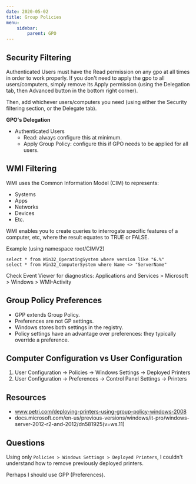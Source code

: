 ```yaml
---
date: 2020-05-02
title: Group Policies
menu:
    sidebar:
        parent: GPO
---
```


## Security Filtering
Authenticated Users must have the Read permission on any gpo at all times in order to work properly.
If you don't need to apply the gpo to all users/computers, simply remove its Apply permission (using the Delegation tab, then Advanced button in the bottom right corner).

Then, add whichever users/computers you need (using either the Security filtering section, or the Delegate tab).


__GPO's Delegation__

- Authenticated Users
	+ Read: always configure this at minimum.
	+ Apply Group Policy: configure this if GPO needs to be applied for all users.


## WMI Filtering
WMI uses the Common Information Model (CIM) to represents:

- Systems
- Apps
- Networks
- Devices
- Etc.

WMI enables you to create queries to interrogate specific features of a computer, etc, where the result equates to TRUE or FALSE.

Example (using namespace root/CIMV2)
```
select * from Win32_OperatingSystem where version like "6.%"
select * from Win32_ComputerSystem where Name <> "ServerName"
```

Check Event Viewer for diagnostics: Applications and Services > Microsoft > Windows > WMI-Activity



## Group Policy Preferences
- GPP extends Group Policy.
- Preferences are not GP settings.
- Windows stores both settings in the registry.
- Policy settings have an advantage over preferences: they typically override a preference.



## Computer Configuration vs User Configuration
1) User Configuration -> Policies -> Windows Settings -> Deployed Printers
2) User Configuration -> Preferences -> Control Panel Settings -> Printers


## Resources
- www.petri.com/deploying-printers-using-group-policy-windows-2008
- docs.microsoft.com/en-us/previous-versions/windows/it-pro/windows-server-2012-r2-and-2012/dn581925(v=ws.11)


## Questions
Using only `Policies > Windows Settings > Deployed Printers`, I couldn't understand how to remove previously deployed printers.

Perhaps I should use GPP (Preferences).
